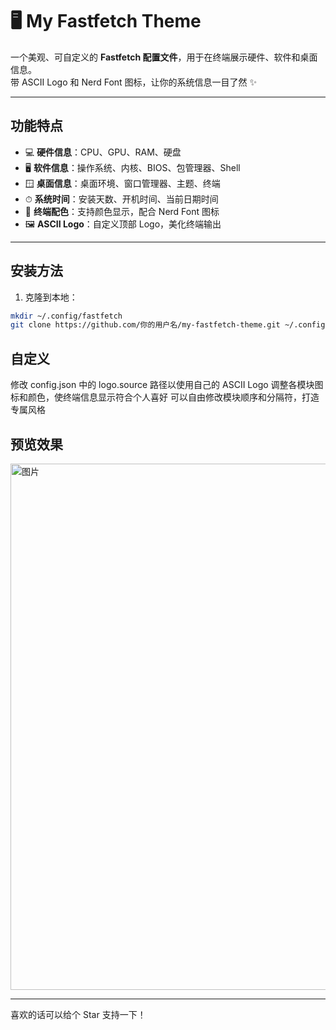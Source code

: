 
# 🖥️ My Fastfetch Theme

一个美观、可自定义的 **Fastfetch 配置文件**，用于在终端展示硬件、软件和桌面信息。  
带 ASCII Logo 和 Nerd Font 图标，让你的系统信息一目了然 ✨

---

## 功能特点

- 💻 **硬件信息**：CPU、GPU、RAM、硬盘  
- 🖥 **软件信息**：操作系统、内核、BIOS、包管理器、Shell  
- 🪟 **桌面信息**：桌面环境、窗口管理器、主题、终端  
- ⏱ **系统时间**：安装天数、开机时间、当前日期时间  
- 🎨 **终端配色**：支持颜色显示，配合 Nerd Font 图标  
- 🖼 **ASCII Logo**：自定义顶部 Logo，美化终端输出  

---

## 安装方法

1. 克隆到本地：

```bash
mkdir ~/.config/fastfetch
git clone https://github.com/你的用户名/my-fastfetch-theme.git ~/.config/fastfetch
```

## 自定义

修改 config.json 中的 logo.source 路径以使用自己的 ASCII Logo
调整各模块图标和颜色，使终端信息显示符合个人喜好
可以自由修改模块顺序和分隔符，打造专属风格


## 预览效果

<img width="1528" height="842" alt="图片" src="https://github.com/user-attachments/assets/baaa8c11-d586-4e25-93bc-9be2b84b1065" />

---
喜欢的话可以给个 Star 支持一下！
